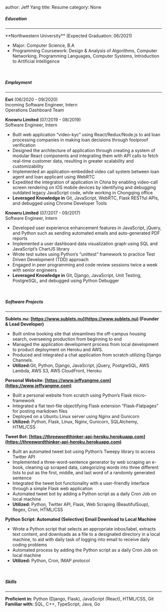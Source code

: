 author: Jeff Yang
title: Resume
category: None

<h5>Education</h5>
<hr>
**Northwestern University**	(Expected Graduation: 06/2021)  
<ul>
	<li>Major: Computer Science, B.A</li> 
	<li>Programming Coursework: Design & Analysis of Algorithms, Computer Networking, Programming Languages, Computer Systems, Introduction to Artificial Intelligence</li>
</ul>
<br>
<h5>Employment</h5>
<hr>

**Esri** (06/2020 - 09/2020)  
Incoming Software Engineer, Intern  
Operations Dashboard Team

**Knowru Limited** (07/2019 - 08/2019)  
Software Engineer, Intern  
<ul>
	<li>Built web application “video-kyc” using React/Redux/Node.js to aid loan processing companies in making loan decisions through foolproof verification</li>
	<li>Designed the architecture of application through creating a system of modular React components and integrating them with API calls to fetch real-time customer data, resulting in greater scalability and customizability</li>
	<li>Implemented an application-embedded video call system between loan agent and loan applicant using WebRTC</li>
	<li>Expedited the integration of application in China by enabling video-call screen rendering on iOS mobile devices by identifying and debugging outdated legacy JavaScript code, while working in Chongqing office</li>
	<li><strong>Leveraged Knowledge in</strong> Git, JavaScript, WebRTC, Flask RESTful APIs, and debugged using Chrome Developer Tools</li>
</ul>

**Knowru Limited** (07/2017 - 09/2017)  
Software Engineer, Intern
<ul>
	<li>Developed user experience enhancement features in JavaScript, jQuery, and Python such as sending automated emails and auto-generated PDF reports</li>
	<li>Implemented a user dashboard data visualization graph using SQL and JavaScript’s ChartJS library</li>
	<li>Wrote test suites using Python’s “unittest” framework to practice Test Driven Development (TDD) approach</li>
	<li>Engaged in peer programming and code review sessions twice a week with senior engineers</li>
	<li><strong>Leveraged Knowledge in</strong> Git, Django, JavaScript, Unit Testing, PostgreSQL, and debugged using Python Debugger</li>
</ul>
<br>
<h5>Software Projects</h5> 
<hr>

<strong>Sublets.nu: [https://www.sublets.nu](https://www.sublets.nu) (Founder & Lead Developer)</strong>
<ul>
	<li>Built online booking site that streamlines the off-campus housing search, overseeing production from beginning to end</li>
	<li>Managed the application development process from local development to product deployment on Heroku and AWS.</li>
	<li>Produced and integrated a chat application from scratch utilizing Django Channels.</li>
	<li><strong>Utilized:</strong>Git, Python, Django, JavaScript, jQuery, PostgreSQL, AWS Lambda, AWS S3, AWS CloudFront, Heroku</li>
</ul>

<strong>Personal Website: [https://www.jeffyangme.com](https://www.jeffyangme.com)</strong>
<ul>
	<li>Built a personal website from scratch using Python’s Flask micro-framework</li>
	<li>Integrated a flat text-file objectifying Flask extension “Flask-Flatpages” for posting markdown files</li>
	<li>Deployed on a Ubuntu Linux server using Nginx and Gunicorn</li>
	<li><strong>Utilized:</strong> Python, Flask, Linux, Nginx, Gunicorn, SQLAlchemy, HTML/CSS</li>
</ul>

<strong>Tweet Bot: [https://threewordthinker-api-heroku.herokuapp.com](https://threewordthinker-api-heroku.herokuapp.com)</strong>
<ul>
	<li>Built an automated tweet bot using Python’s Tweepy library to access Twitter API</li>
	<li>Implemented a three-word-sentence generator by web scraping an e-book, cleaning up scraped data, categorizing words into three different lists to put as the first, middle, and last word of a randomly generated sentence</li>
	<li>Integrated the tweet bot functionality with a user-friendly interface through a simple Flask web application</li>
	<li>Automated tweet bot by adding a Python script as a daily Cron Job on local machine</li>
	<li><strong>Utilized:</strong> Python, Twitter API, Flask, Web Scraping (BeautifulSoup), Regex, Cron, HTML/CSS</li>
</ul>

<strong>Python Script: Automated (Selective) Email Download to Local Machine</strong>  
<ul>
	<li>Wrote a Python script that selects an appropriate inbox/label, extracts text content, and downloads as a file to a designated directory in a local machine, to aid with daily task of logging into email to receive daily coding problems</li>
	<li>Automated process by adding the Python script as a daily Cron Job on local machine</li>
	<li><strong>Utilized:</strong> Python, Cron, IMAP protocol</li>
</ul>
<br>
<h5>Skills</h5>
<hr>
<strong>Proficient in: </strong> Python (Django, Flask), JavaScript (React), HTML/CSS, Git  
<strong>Familiar with: </strong> SQL, C++, TypeScript, Java, Go 
